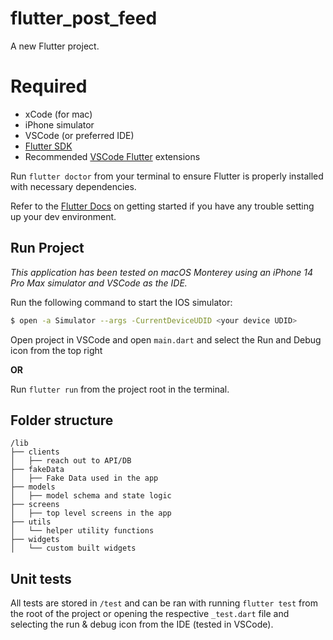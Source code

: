# flutter_post_feed

A new Flutter project.

# Required

* xCode (for mac)
* iPhone simulator
* VSCode (or preferred IDE)
* [Flutter SDK](https://docs.flutter.dev/get-started/install/macos)
* Recommended [VSCode Flutter](https://docs.flutter.dev/tools/vs-code) extensions

Run `flutter doctor` from your terminal to ensure Flutter is properly installed with necessary dependencies.


Refer to the [Flutter Docs](https://codelabs.developers.google.com/codelabs/flutter-codelab-first#1) on getting started if you have any trouble setting up your dev environment.

## Run Project

*This application has been tested on macOS Monterey using an iPhone 14 Pro Max simulator and VSCode as the IDE.*


Run the following command to start the IOS simulator:
```sh
$ open -a Simulator --args -CurrentDeviceUDID <your device UDID>
```

Open project in VSCode and open `main.dart` and select the Run and Debug icon from the top right

**OR**

Run `flutter run` from the project root in the terminal.


## Folder structure

```
/lib
├── clients
│   ├── reach out to API/DB
├── fakeData
│   ├── Fake Data used in the app
├── models
│   ├── model schema and state logic
├── screens
│   ├── top level screens in the app
├── utils
│   └── helper utility functions
├── widgets
│   └── custom built widgets
```


## Unit tests

All tests are stored in `/test` and can be ran with running `flutter test` from the root of the project or opening the respective `_test.dart` file and selecting the run & debug icon from the IDE (tested in VSCode).